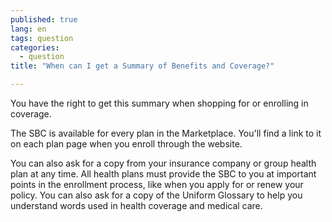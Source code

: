 ```yaml
---
published: true
lang: en
tags: question
categories:
  - question
title: "When can I get a Summary of Benefits and Coverage?"

---
```


You have the right to get this summary when shopping for or enrolling in coverage. 

The SBC is available for every plan in the Marketplace. You'll find a link to it on each plan page when you enroll through the website. 

You can also ask for a copy from your insurance company or group health plan at any time. All health plans must provide the SBC to you at important points in the enrollment process, like when you apply for or renew your policy. You can also ask for a copy of the Uniform Glossary to help you understand words used in health coverage and medical care.   
